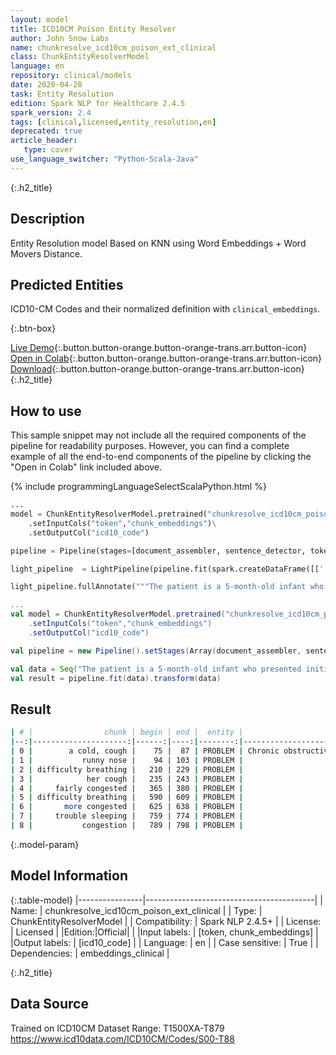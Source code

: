 ```yaml
---
layout: model
title: ICD10CM Poison Entity Resolver
author: John Snow Labs
name: chunkresolve_icd10cm_poison_ext_clinical
class: ChunkEntityResolverModel
language: en
repository: clinical/models
date: 2020-04-28
task: Entity Resolution
edition: Spark NLP for Healthcare 2.4.5
spark_version: 2.4
tags: [clinical,licensed,entity_resolution,en]
deprecated: true
article_header:
   type: cover
use_language_switcher: "Python-Scala-Java"
---
```


{:.h2_title}
## Description
Entity Resolution model Based on KNN using Word Embeddings + Word Movers Distance.

## Predicted Entities
ICD10-CM Codes and their normalized definition with ``clinical_embeddings``.

{:.btn-box}

[Live Demo](https://demo.johnsnowlabs.com/healthcare/ER_ICD10_CM/){:.button.button-orange.button-orange-trans.arr.button-icon}
[Open in Colab](https://colab.research.google.com/github/JohnSnowLabs/spark-nlp-workshop/blob/master/tutorials/streamlit_notebooks/healthcare/ER_ICD10_CM.ipynb){:.button.button-orange.button-orange-trans.arr.button-icon}
[Download](https://s3.amazonaws.com/auxdata.johnsnowlabs.com/clinical/models/chunkresolve_icd10cm_poison_ext_clinical_en_2.4.5_2.4_1588106053455.zip){:.button.button-orange.button-orange-trans.arr.button-icon}
{:.h2_title}
## How to use

This sample snippet may not include all the required components of the pipeline for readability purposes. However, you can find a complete example of all the end-to-end components of the pipeline by clicking the "Open in Colab" link included above.

<div class="tabs-box" markdown="1">

{% include programmingLanguageSelectScalaPython.html %}

```python
...
model = ChunkEntityResolverModel.pretrained("chunkresolve_icd10cm_poison_ext_clinical","en","clinical/models")\
	.setInputCols("token","chunk_embeddings")\
	.setOutputCol("icd10_code")

pipeline = Pipeline(stages=[document_assembler, sentence_detector, tokenizer, embeddings, ner_model, ner_chunker, chunk_embeddings, model])

light_pipeline  = LightPipeline(pipeline.fit(spark.createDataFrame([['']]).toDF("text")))

light_pipeline.fullAnnotate("""The patient is a 5-month-old infant who presented initially on Monday with a cold, cough, and runny nose for 2 days. She had no difficulty breathing and her cough was described as dry and hacky. At that time, physical exam showed a right TM, which was red. Left TM was okay. She was fairly congested but looked happy and playful. She was started on Amoxil and Aldex and we told to recheck in 2 weeks to recheck her ear. Mom returned to clinic again today because she got much worse overnight. She was having difficulty breathing. She was much more congested and her appetite had decreased significantly today. She also spiked a temperature yesterday of 102.6 and always having trouble sleeping secondary to congestion.""")

```

```scala
...
val model = ChunkEntityResolverModel.pretrained("chunkresolve_icd10cm_poison_ext_clinical","en","clinical/models")
	.setInputCols("token","chunk_embeddings")
	.setOutputCol("icd10_code")

val pipeline = new Pipeline().setStages(Array(document_assembler, sentence_detector, tokenizer, embeddings, ner_model, ner_chunker, chunk_embeddings, model))

val data = Seq("The patient is a 5-month-old infant who presented initially on Monday with a cold, cough, and runny nose for 2 days. She had no difficulty breathing and her cough was described as dry and hacky. At that time, physical exam showed a right TM, which was red. Left TM was okay. She was fairly congested but looked happy and playful. She was started on Amoxil and Aldex and we told to recheck in 2 weeks to recheck her ear. Mom returned to clinic again today because she got much worse overnight. She was having difficulty breathing. She was much more congested and her appetite had decreased significantly today. She also spiked a temperature yesterday of 102.6 and always having trouble sleeping secondary to congestion.").toDF("text")
val result = pipeline.fit(data).transform(data)
```
</div>

## Result
```bash
| # |                chunk | begin | end |  entity |                                 icd10_description | icd10_code |
|--:|---------------------:|------:|----:|--------:|--------------------------------------------------:|------------|
| 0 |        a cold, cough |    75 |  87 | PROBLEM | Chronic obstructive pulmonary disease, unspeci... |       J449 |
| 1 |           runny nose |    94 | 103 | PROBLEM |                                  Nasal congestion |      R0981 |
| 2 | difficulty breathing |   210 | 229 | PROBLEM |                               Shortness of breath |      R0602 |
| 3 |            her cough |   235 | 243 | PROBLEM |                                             Cough |        R05 |
| 4 |     fairly congested |   365 | 380 | PROBLEM |                                Edema, unspecified |       R609 |
| 5 | difficulty breathing |   590 | 609 | PROBLEM |                               Shortness of breath |      R0602 |
| 6 |       more congested |   625 | 638 | PROBLEM |                                Edema, unspecified |       R609 |
| 7 |     trouble sleeping |   759 | 774 | PROBLEM |                                Activity, sleeping |      Y9384 |
| 8 |           congestion |   789 | 798 | PROBLEM |                                  Nasal congestion |      R0981 |
```

{:.model-param}
## Model Information

{:.table-model}
|----------------|------------------------------------------|
| Name:           | chunkresolve_icd10cm_poison_ext_clinical |
| Type:    | ChunkEntityResolverModel                 |
| Compatibility:  | Spark NLP 2.4.5+                                    |
| License:        | Licensed                                 |
|Edition:|Official|                               |
|Input labels:         | [token, chunk_embeddings]                  |
|Output labels:        | [icd10_code]                                   |
| Language:       | en                                       |
| Case sensitive: | True                                     |
| Dependencies:  | embeddings_clinical                      |

{:.h2_title}
## Data Source
Trained on ICD10CM Dataset Range: T1500XA-T879
https://www.icd10data.com/ICD10CM/Codes/S00-T88
